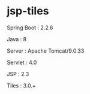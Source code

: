 # jsp-tiles

Spring Boot : 2.2.6

Java : 8

Server : Apache Tomcat/9.0.33

Servlet : 4.0

JSP : 2.3

Tiles : 3.0.+
